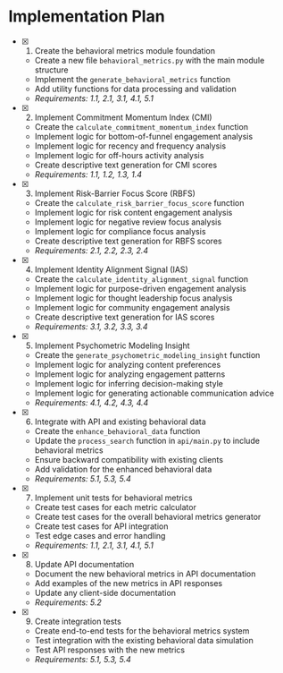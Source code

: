 # Implementation Plan

- [x] 1. Create the behavioral metrics module foundation
  - Create a new file `behavioral_metrics.py` with the main module structure
  - Implement the `generate_behavioral_metrics` function
  - Add utility functions for data processing and validation
  - _Requirements: 1.1, 2.1, 3.1, 4.1, 5.1_

- [x] 2. Implement Commitment Momentum Index (CMI)
  - Create the `calculate_commitment_momentum_index` function
  - Implement logic for bottom-of-funnel engagement analysis
  - Implement logic for recency and frequency analysis
  - Implement logic for off-hours activity analysis
  - Create descriptive text generation for CMI scores
  - _Requirements: 1.1, 1.2, 1.3, 1.4_

- [x] 3. Implement Risk-Barrier Focus Score (RBFS)
  - Create the `calculate_risk_barrier_focus_score` function
  - Implement logic for risk content engagement analysis
  - Implement logic for negative review focus analysis
  - Implement logic for compliance focus analysis
  - Create descriptive text generation for RBFS scores
  - _Requirements: 2.1, 2.2, 2.3, 2.4_

- [x] 4. Implement Identity Alignment Signal (IAS)
  - Create the `calculate_identity_alignment_signal` function
  - Implement logic for purpose-driven engagement analysis
  - Implement logic for thought leadership focus analysis
  - Implement logic for community engagement analysis
  - Create descriptive text generation for IAS scores
  - _Requirements: 3.1, 3.2, 3.3, 3.4_

- [x] 5. Implement Psychometric Modeling Insight
  - Create the `generate_psychometric_modeling_insight` function
  - Implement logic for analyzing content preferences
  - Implement logic for analyzing engagement patterns
  - Implement logic for inferring decision-making style
  - Implement logic for generating actionable communication advice
  - _Requirements: 4.1, 4.2, 4.3, 4.4_

- [x] 6. Integrate with API and existing behavioral data
  - Create the `enhance_behavioral_data` function
  - Update the `process_search` function in `api/main.py` to include behavioral metrics
  - Ensure backward compatibility with existing clients
  - Add validation for the enhanced behavioral data
  - _Requirements: 5.1, 5.3, 5.4_

- [x] 7. Implement unit tests for behavioral metrics
  - Create test cases for each metric calculator
  - Create test cases for the overall behavioral metrics generator
  - Create test cases for API integration
  - Test edge cases and error handling
  - _Requirements: 1.1, 2.1, 3.1, 4.1, 5.1_

- [x] 8. Update API documentation
  - Document the new behavioral metrics in API documentation
  - Add examples of the new metrics in API responses
  - Update any client-side documentation
  - _Requirements: 5.2_

- [x] 9. Create integration tests
  - Create end-to-end tests for the behavioral metrics system
  - Test integration with the existing behavioral data simulation
  - Test API responses with the new metrics
  - _Requirements: 5.1, 5.3, 5.4_